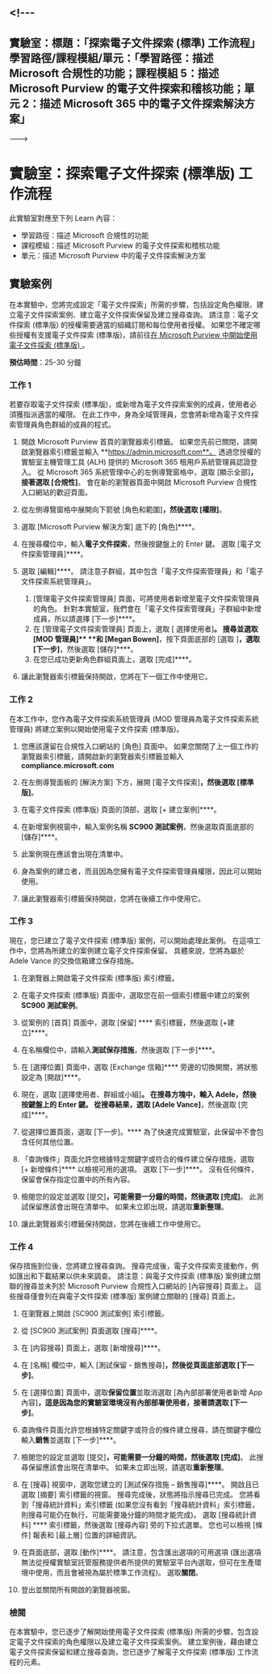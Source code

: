 &lt;!---
---
實驗室：標題：「探索電子文件探索 (標準) 工作流程」學習路徑/課程模組/單元：「學習路徑：描述 Microsoft 合規性的功能；課程模組 5：描述 Microsoft Purview 的電子文件探索和稽核功能；單元 2：描述 Microsoft 365 中的電子文件探索解決方案」
---
--->

# 實驗室：探索電子文件探索 (標準版) 工作流程

此實驗室對應至下列 Learn 內容：

- 學習路徑：描述 Microsoft 合規性的功能
- 課程模組：描述 Microsoft Purview 的電子文件探索和稽核功能
- 單元：描述 Microsoft Purview 中的電子文件探索解決方案

## 實驗案例

在本實驗中，您將完成設定「電子文件探索」所需的步驟，包括設定角色權限、建立電子文件探索案例、建立電子文件探索保留及建立搜尋查詢。  請注意：電子文件探索 (標準版) 的授權需要適當的組織訂閱和每位使用者授權。 如果您不確定哪些授權有支援電子文件探索 (標準版)，請前往[在 Microsoft Purview 中開始使用電子文件探索 (標準版) ](https://docs.microsoft.com/microsoft-365/compliance/get-started-core-ediscovery?view=o365-worldwide)。

**預估時間**：25-30 分鐘

### 工作 1

若要存取電子文件探索 (標準版)，或新增為電子文件探索案例的成員，使用者必須獲指派適當的權限。 在此工作中，身為全域管理員，您會將新增為電子文件探索管理員角色群組的成員的程式。

1. 開啟 Microsoft Purview 首頁的瀏覽器索引標籤。  如果您先前已關閉，請開啟瀏覽器索引標籤並輸入 **https://admin.microsoft.com**。 透過您授權的實驗室主機管理工具 (ALH) 提供的 Microsoft 365 租用戶系統管理員認證登入。 從 Microsoft 365 系統管理中心的左側導覽窗格中，選取 [顯示全部]****，接著選取 [合規性]****。  會在新的瀏覽器頁面中開啟 Microsoft Purview 合規性入口網站的歡迎頁面。  


1. 從左側導覽窗格中展開向下箭號 [角色和範圍]****，然後選取 [權限]****。

1. 選取 [Microsoft Purview 解決方案] 底下的 [角色]****。

1. 在搜尋欄位中，輸入**電子文件探索**，然後按鍵盤上的 Enter 鍵。  選取 [電子文件探索管理員]****。

1. 選取 [編輯]****。  請注意子群組，其中包含「電子文件探索管理員」和「電子文件探索系統管理員」。  
    1. [管理電子文件探索管理員] 頁面，可將使用者新增至電子文件探索管理員的角色。 針對本實驗室，我們會在「電子文件探索管理員」子群組中新增成員，所以請選擇 [下一步]****。
    1. 在 [管理電子文件探索管理員] 頁面上，選取 [ 選擇使用者]****。 搜尋並選取  [MOD 管理員]** **和 [Megan Bowen]****，按下頁面底部的 [選取 ]****，選取 [下一步]****，然後選取 [儲存]****。
    1. 在您已成功更新角色群組頁面上，選取 [完成]****。

1. 讓此瀏覽器索引標籤保持開啟，您將在下一個工作中使用它。

### 工作 2

在本工作中，您作為電子文件探索系統管理員 (MOD 管理員為電子文件探索系統管理員) 將建立案例以開始使用電子文件探索 (標準版)。

1. 您應該還留在合規性入口網站的 [角色] 頁面中。 如果您關閉了上一個工作的瀏覽器索引標籤，請開啟新的瀏覽器索引標籤並輸入 **compliance.microsoft.com**

1. 在左側導覽面板的 [解決方案] 下方，展開 [電子文件探索]****，然後選取 [標準版]****。

1. 在電子文件探索 (標準版) 頁面的頂部，選取 [+ 建立案例]****。

1. 在新增案例視窗中，輸入案例名稱 **SC900 測試案例**，然後選取頁面底部的 [儲存]****。

1. 此案例現在應該會出現在清單中。

1. 身為案例的建立者，而且因為您擁有電子文件探索管理員權限，因此可以開始使用。  

1. 讓此瀏覽器索引標籤保持開啟，您將在後續工作中使用它。

### 工作 3

現在，您已建立了電子文件探索 (標準版) 案例，可以開始處理此案例。  在這項工作中，您將為所建立的案例建立電子文件探索保留。  具體來說，您將為屬於 Adele Vance 的交換信箱建立保存措施。

1. 在瀏覽器上開啟電子文件探索 (標準版) 索引標籤。

1. 在電子文件探索 (標準版) 頁面中，選取您在前一個索引標籤中建立的案例 **SC900 測試案例**。

1. 從案例的 [首頁] 頁面中，選取 [保留] **** 索引標籤，然後選取 [+建立]****。

1. 在名稱欄位中，請輸入**測試保存措施**，然後選取 [下一步]****。

1. 在 [選擇位置] 頁面中，選取 [Exchange 信箱]**** 旁邊的切換開關，將狀態設定為 [開啟]****。  

1. 現在，選取 [選擇使用者、群組或小組]****。  在搜尋方塊中，輸入 **Adele**，然後按鍵盤上的 Enter 鍵。 從搜尋結果，選取 [Adele Vance]****，然後選取 [完成]****。

1. 從選擇位置頁面，選取 [下一步]。****  為了快速完成實驗室，此保留中不會包含任何其他位置。

1. 「查詢條件」頁面允許您根據特定關鍵字或符合的條件建立保存措施，選取 [+ 新增條件]**** 以檢視可用的選項。  選取 [下一步]****。 沒有任何條件，保留會保存指定位置中的所有內容。

1. 檢閱您的設定並選取 [提交]****，可能需要一分鐘的時間，然後選取 [完成]****。  此測試保留應該會出現在清單中。  如果未立即出現，請選取**重新整理**。

1. 讓此瀏覽器索引標籤保持開啟，您將在後續工作中使用它。

### 工作 4

保存措施到位後，您將建立搜尋查詢。  搜尋完成後，電子文件探索支援動作，例如匯出和下載結果以供未來調查。   請注意：與電子文件探索 (標準版) 案例建立關聯的搜尋並未列於 Microsoft Purview 合規性入口網站的 [內容搜尋] 頁面上。 這些搜尋僅會列在與電子文件探索 (標準版) 案例建立關聯的 [搜尋] 頁面上。

1. 在瀏覽器上開啟 [SC900 測試案例] 索引標籤。

1. 從 [SC900 測試案例] 頁面選取 [搜尋]****。

1. 在 [内容搜尋] 頁面上，選取 [新增搜尋]****。

1. 在 [名稱] 欄位中，輸入 [測試保留 - 銷售搜尋]****，然後從頁面底部選取 [下一步]****。

1. 在 [選擇位置] 頁面中，選取**保留位置**並取消選取 [為內部部署使用者新增 App 內容]****，這是因為您的實驗室環境沒有內部部署使用者，接著請選取 [下一步]****。

1. 查詢條件頁面允許您根據特定關鍵字或符合的條件建立搜尋，請在關鍵字欄位輸入**銷售**並選取 [下一步]****。

1. 檢閱您的設定並選取 [提交]****，可能需要一分鐘的時間，然後選取 [完成]****。  此搜尋保留應該會出現在清單中。  如果未立即出現，請選取**重新整理**。

1. 在 [搜尋] 視窗中，選取您建立的 [測試保存措施 – 銷售搜尋]****。  開啟且已選取 [摘要] 索引標籤的視窗。  搜尋完成後，狀態將指示搜尋已完成。  您將看到「搜尋統計資料」索引標籤 (如果您沒有看到「搜尋統計資料」索引標籤，則搜尋可能仍在執行，可能需要幾分鐘的時間才能完成)。  選取 [搜尋統計資料] **** 索引標籤，然後選取 [搜尋內容] 旁的下拉式選單。  您也可以檢視 [條件] 報表和 [最上層] 位置的詳細資訊。  

1. 在頁面底部，選取 [動作]****。  請注意，包含匯出選項的可用選項 (匯出選項無法從授權實驗室託管服務提供者所提供的實驗室平台內選取，但可在生產環境中使用，而且會被視為屬於標準工作流程)。 選取**關閉**。

1. 登出並關閉所有開啟的瀏覽器視窗。

### 檢閱

在本實驗中，您已逐步了解開始使用電子文件探索 (標準版) 所需的步驟，包含設定電子文件探索的角色權限以及建立電子文件探索案例。  建立案例後，藉由建立電子文件探索保留和建立搜尋查詢，您已逐步了解電子文件探索 (標準版) 工作流程的元素。
